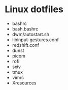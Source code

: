 # Linux dotfiles

- bashrc
- bash.bashrc
- dwm/autostart.sh
- libinput-gestures.conf
- redshift.conf
- dunst
- picom
- rofi
- sxiv
- tmux
- vimrc
- Xresources
